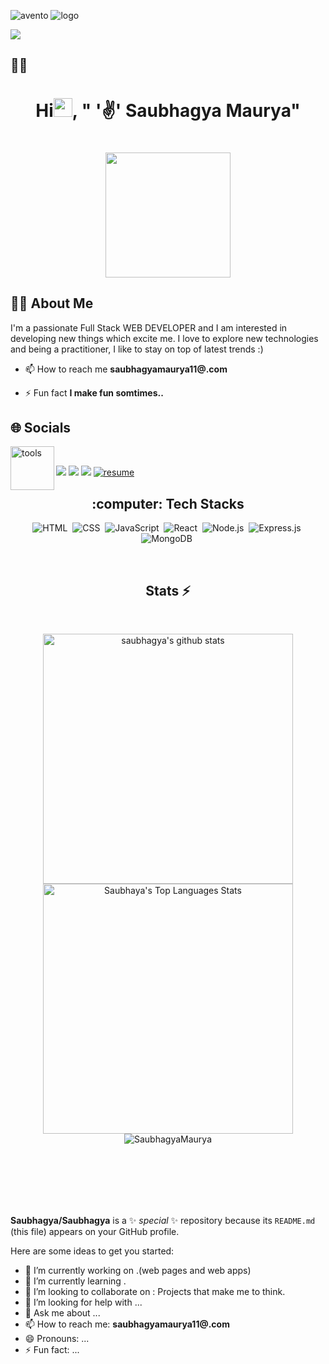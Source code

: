 ![avento](https://user-images.githubusercontent.com/104050919/230783315-438c3860-d944-4344-966f-6d2e032fb8bc.gif)
![logo](https://github.com/100saubhagya/100saubhabya/blob/main/full-stack-development.gif)


<a href="https://github.com/kunalyadava"><img src="https://readme-typing-svg.demolab.com?font=&color=%23F7008F&lines=%F0%9F%96%A5+An Aspiring+FullStack+Web+Developer;%F0%9F%96%A5+Active+OpenSource+Contributor"></a>


## 🙋‍♂️ 
#### <h1 align="center">Hi<img src="https://raw.githubusercontent.com/MartinHeinz/MartinHeinz/master/wave.gif" width="30px">, " '✌' Saubhagya Maurya"</h1>

<h1 align="center"><a href="#"><img width="200" height="200" src="https://i.imgur.com/799y5A3.png"/></a></h1>

## 🙋‍♂️ About Me

I'm a passionate Full Stack WEB DEVELOPER  and I am interested in developing new things which excite me. I love  to explore new technologies and being a practitioner, I like to stay on top of latest trends :)

- 📫 How to reach me **saubhagyamaurya11@.com**

- ⚡ Fun fact **I  make  fun somtimes..**


<div align="left"><h2 > 🌐 Socials</h2> 
  <p align="left"></p>
<img align="left" width="70" alt="tools" src="https://camo.githubusercontent.com/beb64ff21c883e318e4f5db5231c2ba4175705bea1c9249e82a41ab375db4f75/68747470733a2f2f6d65646961322e67697068792e636f6d2f6d656469612f51737347456d706b79454f684243623765312f67697068792e6769663f6369643d656366303565343761306e336769316266716e74716d6f62386739616964316f796a327772336473336d67373030626c267269643d67697068792e676966"/>
  
  
  
<br/>
 
<p align="left">
<a href = "https://www.linkedin.com/in/100saubhagya/" target="_blank"><img src="https://img.shields.io/badge/linkedin-%230077B5.svg?style=for-the-badge&logo=linkedin&logoColor=white"/></a>
 <a href = "https://www.instagram.com/saubhagya11111/" target="_blank"><img src="https://img.shields.io/badge/Instagram-E4405F?style=for-the-badge&logo=instagram&logoColor=white"/></a>
<a href = "saubhagyamaurya11@gmail.com" target="_blank"><img src="https://img.shields.io/badge/Gmail-D14836?style=for-the-badge&logo=gmail&logoColor=white"/></a>
<a href="https://www.canva.com/design/DAFdvVX-wXE/bbLfLChdl8P_VJIqqf_JjA/edit?utm_content=DAFdvVX-wXE&utm_campaign=designshare&utm_medium=link2&utm_source=sharebutton" target="_blank"><img src="https://img.shields.io/badge/Resume-%2396060C.svg?style=for-the-badge&logo=packer&logoColor=white" target="_blank" alt="resume"/></a>


<h2 align="center">:computer: Tech Stacks </h2>

<div align="center">
  
  ![HTML](https://img.shields.io/badge/html5%20-%23E34F26.svg?&style=for-the-badge&logo=html5&logoColor=white)&nbsp;
  ![CSS](https://img.shields.io/badge/css3%20-%231572B6.svg?&style=for-the-badge&logo=css3&logoColor=white)&nbsp;
  ![JavaScript](https://img.shields.io/badge/javascript%20-%23323330.svg?&style=for-the-badge&logo=javascript&logoColor=%23F7DF1E)&nbsp;
  ![React](https://img.shields.io/badge/react%20-%2320232a.svg?&style=for-the-badge&logo=react&logoColor=%2361DAFB)&nbsp;
  ![Node.js](https://img.shields.io/badge/node.js%20-%2343853D.svg?&style=for-the-badge&logo=node.js&logoColor=white)&nbsp;
  ![Express.js](https://img.shields.io/badge/express.js-%23404d59.svg?style=for-the-badge&logo=express&logoColor=%2361DAFB)&nbsp;
  ![MongoDB](https://img.shields.io/badge/MongoDB-%234ea94b.svg?&style=for-the-badge&logo=mongodb&logoColor=white)&nbsp;

 
  
</div> 

<br/>
<h2 align="center">Stats ⚡</h2>
<br>
 
<p display="flex" align="center">
  
  <a href="https://github.com/100saubhagya?tab=repositories">
    <img width="400" height="auto"  alt="saubhagya's github stats" 
         src="https://github-readme-stats.vercel.app/api?username=100saubhagya&show_icons=true&theme=algolia&count_private=true" />
  </a> 
  
  
   <img alt="Saubhaya's Top Languages Stats"  src="https://github-readme-stats.vercel.app/api/top-langs/?username=100saubhagya&hide=smalltalk&theme=algolia&layout=compact" width="400" />



 <img align="center" src="https://github-readme-streak-stats.herokuapp.com/?user=100saubhagya&hide=smalltalk&theme=algolia&layout=compact" alt="SaubhagyaMaurya" />
</p>

<br/> 


<br>
<br>
<br>
<br>



















**Saubhagya/Saubhagya** is a ✨ _special_ ✨ repository because its `README.md` (this file) appears on your GitHub profile.

Here are some ideas to get you started:

- 🔭 I’m currently working on .(web pages and web apps)
- 🌱 I’m currently learning .
- 👯 I’m looking to collaborate on : Projects that make me to think.
- 🤔 I’m looking for help with ...
- 💬 Ask me about ...
- 📫 How to reach me: **saubhagyamaurya11@.com**
- 😄 Pronouns: ...
- ⚡ Fun fact: ...
